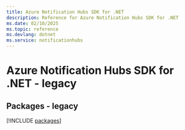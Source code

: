 ```yaml
---
title: Azure Notification Hubs SDK for .NET
description: Reference for Azure Notification Hubs SDK for .NET
ms.date: 02/10/2025
ms.topic: reference
ms.devlang: dotnet
ms.service: notificationhubs
---
```

# Azure Notification Hubs SDK for .NET - legacy
## Packages - legacy
[!INCLUDE [packages](notification-hubs-index.md)]